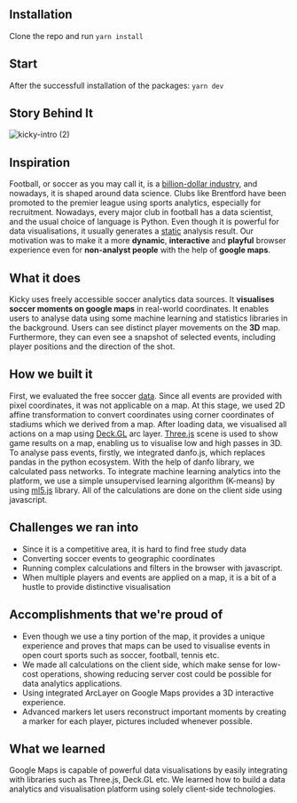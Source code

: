 ## Installation

Clone the repo and run `yarn install`

## Start

After the successfull installation of the packages: `yarn dev`

## Story Behind It 
![kicky-intro (2)](https://user-images.githubusercontent.com/812622/201692295-a5d967a6-3a6e-4805-a595-50adf383e7dc.gif)

## Inspiration

Football, or soccer as you may call it, is a [billion-dollar industry](https://www.imarcgroup.com/football-market#:~:text=Market%20Overview:,4.10%25%20during%202022-2027.), and nowadays, it is shaped around data science. Clubs like Brentford have been promoted to the premier league using sports analytics, especially for recruitment. Nowadays, every major club in football has a data scientist, and the usual choice of language is Python. Even though it is powerful for data visualisations, it usually generates a [static](https://twitter.com/ChelseaDatabase/status/1579943956808609794) analysis result. Our motivation was to make it a more **dynamic**, **interactive** and **playful** browser experience even for **non-analyst people** with the help of **google maps**.

## What it does

Kicky uses freely accessible soccer analytics data sources. It **visualises soccer moments on google maps** in real-world coordinates. It enables users to analyse data using some machine learning and statistics libraries in the background. Users can see distinct player movements on the **3D** map. Furthermore, they can even see a snapshot of selected events, including player positions and the direction of the shot.

## How we built it

First, we evaluated the free soccer [data](https://github.com/statsbomb/open-data). Since all events are provided with pixel coordinates, it was not applicable on a map. At this stage, we used 2D affine transformation to convert coordinates using corner coordinates of stadiums which we derived from a map.
After loading data, we visualised all actions on a map using [Deck.GL](https://deck.gl/) arc layer. [Three.js](https://threejs.org/) scene is used to show game results on a map, enabling us to visualise low and high passes in 3D. To analyse pass events, firstly, we integrated danfo.js, which replaces pandas in the python ecosystem. With the help of danfo library, we calculated pass networks. To integrate machine learning analytics into the platform, we use a simple unsupervised learning algorithm (K-means) by using [ml5.js](https://github.com/ml5js/ml5-library) library. All of the calculations are done on the client side using javascript.

## Challenges we ran into

- Since it is a competitive area, it is hard to find free study data
- Converting soccer events to geographic coordinates
- Running complex calculations and filters in the browser with javascript.
- When multiple players and events are applied on a map, it is a bit of a hustle to provide distinctive visualisation

## Accomplishments that we're proud of

- Even though we use a tiny portion of the map, it provides a unique experience and proves that maps can be used to visualise events in open court sports such as soccer, football, tennis etc.
- We made all calculations on the client side, which make sense for low-cost operations, showing reducing server cost could be possible for data analytics applications.
- Using integrated ArcLayer on Google Maps provides a 3D interactive experience.
- Advanced markers let users reconstruct important moments by creating a marker for each player, pictures included whenever possible.

## What we learned

Google Maps is capable of powerful data visualisations by easily integrating with libraries such as Three.js, Deck.GL etc. We learned how to build a data analytics and visualisation platform using solely client-side technologies.
